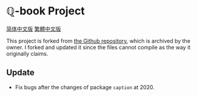 # $\mathbb{Q}$-book Project

[简体中文版](README-SC.md) [繁體中文版](README-TC.md)

This project is forked from [the Github repository](https://github.com/muzimuzhi/Qbook), which is archived by the owner. I forked and updated it since the files cannot compile as the way it originally claims.

## Update

- Fix bugs after the changes of package `caption` at 2020.
